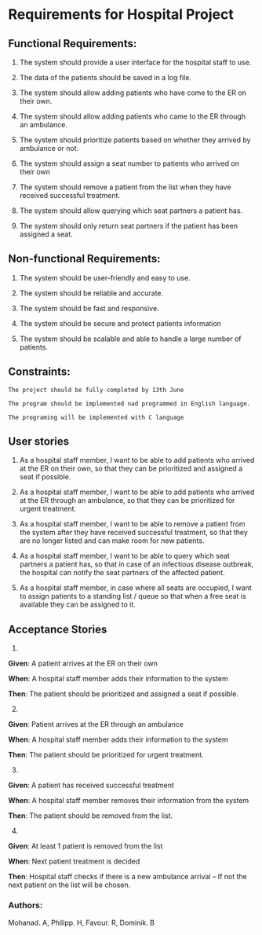 
# Requirements for Hospital Project 




## Functional Requirements:

1. The system should provide a user interface for the hospital staff to use.

2. The data of the patients should be saved in a log file.

3. The system should allow adding patients who have come to the ER on their own.

4. The system should allow adding patients who came to the ER through an ambulance.

5. The system should prioritize patients based on whether they arrived by ambulance or not.

6. The system should assign a seat number to patients who arrived on their own

7. The system should remove a patient from the list when they have received successful treatment.

8. The system should allow querying which seat partners a patient has.

9. The system should only return seat partners if the patient has been assigned a seat.

## Non-functional Requirements:

1. The system should be user-friendly and easy to use.

2. The system should be reliable and accurate.

3. The system should be fast and responsive.

4. The system should be secure and protect patients information

5. The system should be scalable and able to handle a large number of patients.

## Constraints:

    The project should be fully completed by 13th June

    The program should be implemented nad programmed in English language.

    The programing will be implemented with C language

## User stories

1. As a hospital staff member, I want to be able to add patients who arrived at the ER on their own, so that they can be prioritized and assigned a seat if possible.

2. As a hospital staff member, I want to be able to add patients who arrived at the ER through an ambulance, so that they can be prioritized for urgent treatment.

3. As a hospital staff member, I want to be able to remove a patient from the system after they have received successful treatment, so that they are no longer listed and can make room for new patients.

4. As a hospital staff member, I want to be able to query which seat partners a patient has, so that in case of an infectious disease outbreak, the hospital can notify the seat partners of the affected patient.

5. As a hospital staff member, in case where all seats are occupied, I want to assign patients to a standing list / queue so that when a free seat is available they can be assigned to it.

 

## Acceptance Stories

1)

**Given**: A patient arrives at the ER on their own

**When**: A hospital staff member adds their information to the system

**Then**: The patient should be prioritized and assigned a seat if possible.

2)

**Given**: Patient arrives at the ER through an ambulance

**When**: A hospital staff member adds their information to the system

**Then**: The patient should be prioritized for urgent treatment.

 

3)

**Given**: A patient has received successful treatment

**When**: A hospital staff member removes their information from the system

**Then**: The patient should be removed from the list.

 

4)

**Given**: At least 1 patient is removed from the list

**When**: Next patient treatment is decided

**Then**: Hospital staff checks if there is a new ambulance arrival – If not the next patient on the list will be chosen.




### Authors: 
Mohanad. A, Philipp. H, Favour. R, Dominik. B
